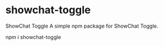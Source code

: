 # showchat-toggle

ShowChat Toggle
A simple npm package for ShowChat Toggle.

npm i showchat-toggle
